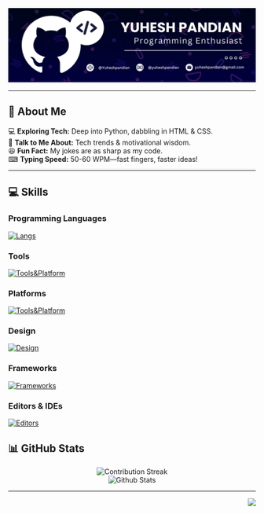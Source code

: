 <div align="center">
  <img src="Github_Profile_Banner.png" alt="Profile Banner">
</div>

---

## 🚀 About Me

💻 **Exploring Tech:** Deep into Python, dabbling in HTML & CSS.  
📢 **Talk to Me About:** Tech trends & motivational wisdom.  
😆 **Fun Fact:** My jokes are as sharp as my code.  
⌨ **Typing Speed:** 50-60 WPM—fast fingers, faster ideas!  
 

---

## 💻 Skills

### Programming Languages
[![Langs](https://skillicons.dev/icons?i=py,html,css,md)](https://skillicons.dev)

### Tools
[![Tools&Platform](https://skillicons.dev/icons?i=git,notion)](https://skillicons.dev)

### Platforms
[![Tools&Platform](https://skillicons.dev/icons?i=github,netlify,replit,codepen,devto)](https://skillicons.dev)

### Design
[![Design](https://skillicons.dev/icons?i=figma)](https://skillicons.dev)

### Frameworks
[![Frameworks](https://skillicons.dev/icons?i=flask)](https://skillicons.dev)

### Editors & IDEs
[![Editors](https://skillicons.dev/icons?i=vscode,pycharm,sublime)](https://skillicons.dev)

## 📊 GitHub Stats

<div align="center">
  
  ![Contribution Streak](https://github-readme-streak-stats.herokuapp.com/?user=YuheshPandian&theme=tokyonight&hide_border=true)<br/>
  ![Github Stats](https://github-readme-stats.vercel.app/api?username=YuheshPandian&theme=tokyonight&hide_border=true&include_all_commits=true&count_private=true)<br/>
  
</div>

  
<hr>



<img align="right" src="https://komarev.com/ghpvc/?username=YuheshPandian&style=flat&color=1a1a5f&abbreviated=true" height="23px">
